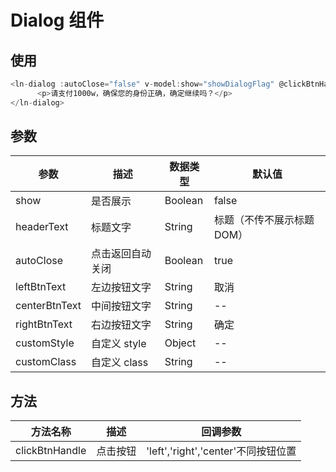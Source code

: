 # Dialog 组件

## 使用

```javascript
<ln-dialog :autoClose="false" v-model:show="showDialogFlag" @clickBtnHandle="clickBtnHandle">
      <p>请支付1000w，确保您的身份正确，确定继续吗？</p>
</ln-dialog>
```

## 参数

| 参数          | 描述             | 数据类型 | 默认值                     |
| ------------- | ---------------- | -------- | -------------------------- |
| show          | 是否展示         | Boolean  | false                      |
| headerText    | 标题文字         | String   | 标题（不传不展示标题 DOM） |
| autoClose     | 点击返回自动关闭 | Boolean  | true                       |
| leftBtnText   | 左边按钮文字     | String   | 取消                       |
| centerBtnText | 中间按钮文字     | String   | --                         |
| rightBtnText  | 右边按钮文字     | String   | 确定                       |
| customStyle   | 自定义 style     | Object   | --                         |
| customClass   | 自定义 class     | String   | --                         |

## 方法

| 方法名称       | 描述     | 回调参数                            |
| -------------- | -------- | ----------------------------------- |
| clickBtnHandle | 点击按钮 | 'left','right','center'不同按钮位置 |
